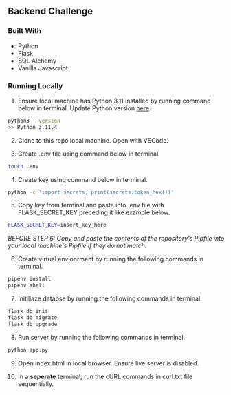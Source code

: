 ## Backend Challenge

### Built With
- Python
- Flask
- SQL Alchemy
- Vanilla Javascript

### Running Locally
1. Ensure local machine has Python 3.11 installed by running command below in terminal. Update Python version [here](https://www.python.org/downloads/).

```bash
python3 --version
>> Python 3.11.4
```

2. Clone to this repo local machine. Open with VSCode.
   
3. Create .env file using command below in terminal.
```bash
touch .env
```

4. Create key using command below in terminal.
```bash
python -c 'import secrets; print(secrets.token_hex())'
```

5. Copy key from terminal and paste into .env file with FLASK_SECRET_KEY preceding it like example below.
```bash
FLASK_SECRET_KEY=insert_key_here
```

*BEFORE STEP 6: Copy and paste the contents of the repository's Pipfile into your local machine's Pipfile if they do not match.*

6. Create virtual envionrment by running the following commands in terminal.
```bash
pipenv install
pipenv shell
```

7. Initiliaze databse by running the following commands in terminal.
```bash
flask db init
flask db migrate
flask db upgrade
```

8. Run server by running the following commands in terminal.
```bash
python app.py
````

9. Open index.html in local browser. Ensure live server is disabled.

10. In a **seperate** terminal, run the cURL commands in curl.txt file sequentially. 

